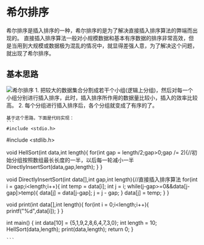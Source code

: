 # 希尔排序
  希尔排序是插入排序的一种，希尔排序的是为了解决直接插入排序算法的弊端而出现的。
  直接插入排序算法一般对小规模数据和基本有序数据的排序非常高效，但是当用到大规模或数据极为混乱的情况中，就显得差强人意，为了解决这个问题，就出现了希尔排序。
## 基本思路
  ![希尔排序](https://timgsa.baidu.com/timg?image&quality=80&size=b9999_10000&sec=1572706690407&di=6879991c7d6a8fe4748d7a2b31ac50f4&imgtype=0&src=http%3A%2F%2Fimg.mp.itc.cn%2Fupload%2F20160926%2F10d498ef63e74a6990b78f567f36805c_th.png)
    1. 把较大的数据集合分割成若干个小组(逻辑上分组)，然后对每一个小组分别进行插入排序，此时，插入排序所作用的数据量比较小，插入的效率比较高。
    2. 每个分组进行插入排序后，各个分组就变成了有序的了。
    
    基于这个思路，下面是代码实现：
    ```
    #include <stdio.h>
#include <stdlib.h>

void HellSort(int data,int length){
    for(int gap = length/2;gap>0;gap /= 2){//初始分组按照数组最长长度的一半，以后每一轮减小一半
        DirectlyInsertSort(data,gap,length);
    }
}

void DirectlyInsertSort(int data[],int gap,int length){//直接插入排序算法
    for(int i = gap;i<length;i++){
        int temp = data[i];
        int j = i;
        while(j-gap>=0&&data[j-gap]>temp){
            data[j] = data[j-gap];
            j = j - gap;
        }
        data[j] = temp;
    }
}

void print(int data[],int length){
    for(int i = 0;i<length;i++){
        printf("%d",data[i]);
    }
}

int main()
{
    int data[10] = {5,1,9,2,8,6,4,7,3,0};
    int length = 10;
    HellSort(data,length);
    print(data,length);
    return 0;
}

    ```
